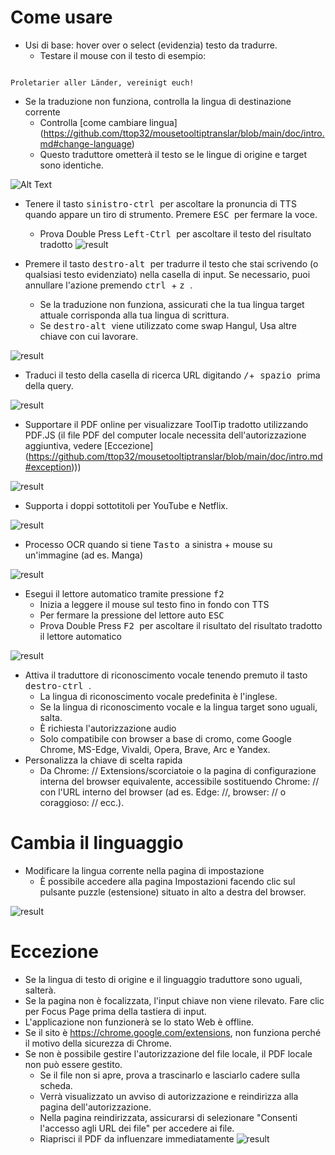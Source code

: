# Come usare


- Usi di base: hover over o select (evidenzia) testo da tradurre.
  - Testare il mouse con il testo di esempio:
```console

Proletarier aller Länder, vereinigt euch!

```

  - Se la traduzione non funziona, controlla la lingua di destinazione corrente
    - Controlla [come cambiare lingua] (https://github.com/ttop32/mousetooltiptranslar/blob/main/doc/intro.md#change-language)
    - Questo traduttore ometterà il testo se le lingue di origine e target sono identiche.


![Alt Text](/doc/reagre.gif)



- Tenere il tasto <kbd> sinistro-ctrl </kbd> per ascoltare la pronuncia di TTS quando appare un tiro di strumento. Premere <kbd> ESC </kbd> per fermare la voce.
  - Prova Double Press <kbd> Left-Ctrl </kbd> per ascoltare il testo del risultato tradotto
![result](/doc/20.gif)



- Premere il tasto <kbd> destro-alt </kbd> per tradurre il testo che stai scrivendo (o qualsiasi testo evidenziato) nella casella di input. Se necessario, puoi annullare l'azione premendo <kbd> ctrl </kbd> + <kbd> z </kbd>.
  - Se la traduzione non funziona, assicurati che la tua lingua target attuale corrisponda alla tua lingua di scrittura.
  - Se <kbd> destro-alt </kbd> viene utilizzato come swap Hangul,
Usa altre chiave con cui lavorare.


![result](/doc/11.gif)



- Traduci il testo della casella di ricerca URL digitando <kbd>/</kbd>+<kbd> spazio </kbd> prima della query.


![result](/doc/21.gif)



- Supportare il PDF online per visualizzare ToolTip tradotto utilizzando PDF.JS (il file PDF del computer locale necessita dell'autorizzazione aggiuntiva, vedere [Eccezione] (https://github.com/ttop32/mousetooltiptranslar/blob/main/doc/intro.md#exception)))


![result](/doc/12.gif)



- Supporta i doppi sottotitoli per YouTube e Netflix.


![result](/doc/16.gif)



- Processo OCR quando si tiene <kbd> Tasto </kbd> a sinistra + mouse su un'immagine (ad es. Manga)


![result](/doc/15.gif)



- Esegui il lettore automatico tramite pressione <kbd> f2 </kbd>
  - Inizia a leggere il mouse sul testo fino in fondo con TTS
  - Per fermare la pressione del lettore auto <kbd> ESC </kbd>
  - Prova Double Press <kbd> F2 </kbd> per ascoltare il risultato del risultato tradotto il lettore automatico


![result](/doc/30.gif)



- Attiva il traduttore di riconoscimento vocale tenendo premuto il tasto <kbd> destro-ctrl </kbd>.
  - La lingua di riconoscimento vocale predefinita è l'inglese.
  - Se la lingua di riconoscimento vocale e la lingua target sono uguali, salta.
  - È richiesta l'autorizzazione audio
  - Solo compatibile con browser a base di cromo, come Google Chrome, MS-Edge, Vivaldi, Opera, Brave, Arc e Yandex.
- Personalizza la chiave di scelta rapida
  - Da Chrome: // Extensions/scorciatoie o la pagina di configurazione interna del browser equivalente, accessibile sostituendo Chrome: // con l'URL interno del browser (ad es. Edge: //, browser: // o coraggioso: // ecc.).
# Cambia il linguaggio
- Modificare la lingua corrente nella pagina di impostazione
  - È possibile accedere alla pagina Impostazioni facendo clic sul pulsante puzzle (estensione) situato in alto a destra del browser.


![result](/doc/14.gif)





# Eccezione


- Se la lingua di testo di origine e il linguaggio traduttore sono uguali, salterà.
- Se la pagina non è focalizzata, l'input chiave non viene rilevato.
Fare clic per Focus Page prima della tastiera di input.
- L'applicazione non funzionerà se lo stato Web è offline.
- Se il sito è <https://chrome.google.com/extensions>, non funziona perché il motivo della sicurezza di Chrome.
- Se non è possibile gestire l'autorizzazione del file locale, il PDF locale non può essere gestito.
  - Se il file non si apre, prova a trascinarlo e lasciarlo cadere sulla scheda.
  - Verrà visualizzato un avviso di autorizzazione e reindirizza alla pagina dell'autorizzazione.
  - Nella pagina reindirizzata, assicurarsi di selezionare "Consenti l'accesso agli URL dei file" per accedere ai file.
  - Riaprisci il PDF da influenzare immediatamente
![result](/doc/10.gif)
